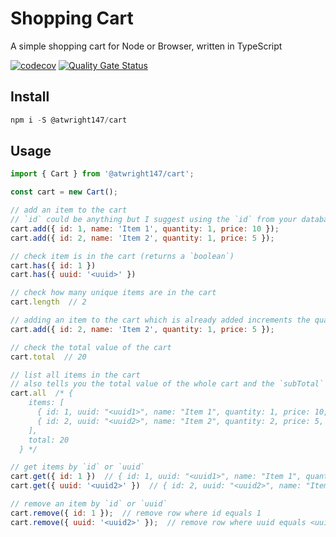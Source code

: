 # Shopping Cart

A simple shopping cart for Node or Browser, written in TypeScript

[![codecov](https://codecov.io/gh/atwright147/shopping-cart-ts/branch/master/graph/badge.svg)](https://codecov.io/gh/atwright147/shopping-cart-ts)
[![Quality Gate Status](https://sonarcloud.io/api/project_badges/measure?project=atwright147_shopping-cart-ts&metric=alert_status)](https://sonarcloud.io/dashboard?id=atwright147_shopping-cart-ts)

## Install

```js
npm i -S @atwright147/cart
```

## Usage

```js
import { Cart } from '@atwright147/cart';

const cart = new Cart();

// add an item to the cart
// `id` could be anything but I suggest using the `id` from your database
cart.add({ id: 1, name: 'Item 1', quantity: 1, price: 10 });
cart.add({ id: 2, name: 'Item 2', quantity: 1, price: 5 });

// check item is in the cart (returns a `boolean`)
cart.has({ id: 1 })
cart.has({ uuid: '<uuid>' })

// check how many unique items are in the cart
cart.length  // 2

// adding an item to the cart which is already added increments the quantity of item in the cart with ID 2 by `quantity`
cart.add({ id: 2, name: 'Item 2', quantity: 1, price: 5 });

// check the total value of the cart
cart.total  // 20

// list all items in the cart
// also tells you the total value of the whole cart and the `subTotal` for each row
cart.all  /* {
    items: [
      { id: 1, uuid: "<uuid1>", name: "Item 1", quantity: 1, price: 10, subTotal: 10 },
      { id: 2, uuid: "<uuid2>", name: "Item 2", quantity: 2, price: 5, subTotal: 10 }
    ],
    total: 20
  } */

// get items by `id` or `uuid`
cart.get({ id: 1 })  // { id: 1, uuid: "<uuid1>", name: "Item 1", quantity: 2, price: 5, subTotal: 10 }
cart.get({ uuid: '<uuid2>' })  // { id: 2, uuid: "<uuid2>", name: "Item 2", quantity: 2, price: 5, subTotal: 10 }

// remove an item by `id` or `uuid`
cart.remove({ id: 1 });  // remove row where id equals 1
cart.remove({ uuid: '<uuid2>' });  // remove row where uuid equals <uuid2>
```
